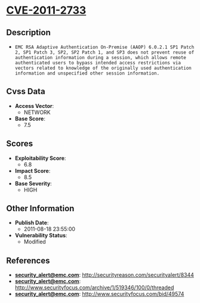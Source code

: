 
# [CVE-2011-2733](https://cve.mitre.org/cgi-bin/cvename.cgi?name=CVE-2011-2733)

## Description

- `EMC RSA Adaptive Authentication On-Premise (AAOP) 6.0.2.1 SP1 Patch 2, SP1 Patch 3, SP2, SP2 Patch 1, and SP3 does not prevent reuse of authentication information during a session, which allows remote authenticated users to bypass intended access restrictions via vectors related to knowledge of the originally used authentication information and unspecified other session information.`

## Cvss Data

- **Access Vector**:
  - NETWORK
- **Base Score**:
  - 7.5

## Scores

- **Exploitability Score**:
  - 6.8
- **Impact Score**:
  - 8.5
- **Base Severity**:
  - HIGH

## Other Information

- **Publish Date**:
  - 2011-08-18 23:55:00
- **Vulnerability Status**:
  - Modified

## References

- **security_alert@emc.com**: http://securityreason.com/securityalert/8344
- **security_alert@emc.com**: http://www.securityfocus.com/archive/1/519346/100/0/threaded
- **security_alert@emc.com**: http://www.securityfocus.com/bid/49574
